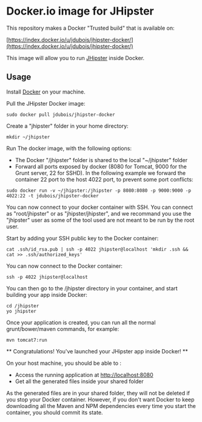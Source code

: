 Docker.io image for JHipster
=============

This repository makes a Docker "Trusted build" that is available on:

[https://index.docker.io/u/jdubois/jhipster-docker/](https://index.docker.io/u/jdubois/jhipster-docker/)

This image will allow you to run [JHipster](http://jhipster.github.io/) inside Docker.

Usage
-------

Install [Docker](https://www.docker.io/) on your machine.

Pull the JHipster Docker image: 

```
sudo docker pull jdubois/jhipster-docker
```

Create a "jhipster" folder in your home directory:

```
mkdir ~/jhipster
```

Run The docker image, with the following options:

- The Docker "/jhipster" folder is shared to the local "~/jhipster" folder
- Forward all ports exposed by docker (8080 for Tomcat, 9000 for the Grunt server, 22 for SSHD). In the following example we forward the container 22 port to the host 4022 port, to prevent some port conflicts:

```
sudo docker run -v ~/jhipster:/jhipster -p 8080:8080 -p 9000:9000 -p 4022:22 -t jdubois/jhipster-docker
```

You can now connect to your docker container with SSH. You can connect as "root/jhipster" or as "jhipster/jhipster", and we recommand you use the "jhipster" user as some of the tool used are not meant to be run by the root user.

Start by adding your SSH public key to the Docker container:
```
cat .ssh/id_rsa.pub | ssh -p 4022 jhipster@localhost 'mkdir .ssh && cat >> .ssh/authorized_keys'
```

You can now connect to the Docker container:
```
ssh -p 4022 jhipster@localhost
```

You can then go to the /jhipster directory in your container, and start building your app inside Docker:
```
cd /jhipster
yo jhipster
```

Once your application is created, you can run all the normal grunt/bower/maven commands, for example:
```
mvn tomcat7:run
```

** Congratulations! You've launched your JHipster app inside Docker! **

On your host machine, you should be able to :

- Access the running application at [http://localhost:8080](http://localhost:8080)
- Get all the generated files inside your shared folder

As the generated files are in your shared folder, they will not be deleted if you stop your Docker container. However, if you don't want Docker to keep downloading all the Maven and NPM dependencies every time you start the container, you should commit its state.
